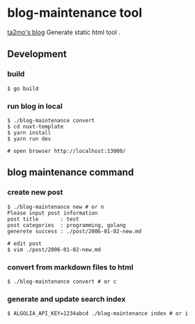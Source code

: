 # blog-maintenance tool

[ta2mo's blog](https://ta2mo.github.io/)
Generate static html tool .

## Development

### build
```shell script
$ go build 
```

### run blog in local
```
$ ./blog-maintenance convert
$ cd nuxt-template
$ yarn install
$ yarn run dev

# open browser http://localhost:13000/
```

## blog maintenance command

### create new post

```shell script
$ ./blog-maintenance new # or n
Please input post information
post title       : test
post categories  : programming, golang
generete success : ./post/2006-01-02-new.md

# edit post
$ vim ./post/2006-01-02-new.md
```

### convert from markdown files to html

```shell script
$ ./blog-maintenance convert # or c
```

### generate and update search index

```shell script
$ ALGOLIA_API_KEY=1234abcd ./blog-maintenance index # or i
```
